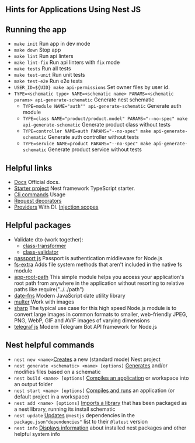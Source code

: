 ## Hints for Applications Using Nest JS

## Running the app
* `make init` Run app in dev mode
* `make down` Stop app
* `make lint` Run api linters
* `make lint-fix` Run api linters with `fix` mode
* `make tests` Run all tests
* `make test-unit` Run unit tests
* `make test-e2e` Run e2e tests
* `USER_ID=${UID} make api-permissions` Set owner files by user id.
* `TYPE=<schematic type> NAME=<schematic name> PARAMS=<schematic params> api-generate-schematic` Generate nest schematic
  * `TYPE=module NAME="auth"" api-generate-schematic` Generate auth module
  * `TYPE=class NAME="product/product.model" PARAMS="--no-spec" make api-generate-schematic` Generate product class without tests
  * `TYPE=controller NAME=auth PARAMS="--no-spec" make api-generate-schematic` Generate auth controller without tests
  * `TYPE=service NAME=product PARAMS="--no-spec" make api-generate-schematic` Generate product service without tests 

## Helpful links
* [Docs][101] Official docs.
* [Starter project][102] Nest framework TypeScript starter.
* [Cli commands][103] Usage
* [Request decorators][104]
* [Providers][105] With DI. [Injection scopes][106]

## Helpful packages
* Validate dto (work together):
  * [class-transformer][301]
  * [class-validator][302]
* [passport js][303] Passport is authentication middleware for Node.js
* [fs-extra][304] Adds file system methods that aren't included in the native fs module
* [app-root-path][305] This simple module helps you access your application's root path from anywhere in the application without resorting to relative paths like require("../../path")
* [date-fns][306] Modern JavaScript date utility library
* [multer][307] Work with images
* [sharp][308] The typical use case for this high speed Node.js module is to convert large images in common formats to smaller, web-friendly JPEG, PNG, WebP, GIF and AVIF images of varying dimensions
* [telegraf js][309] Modern Telegram Bot API framework for Node.js

## Nest helpful commands
* `nest new <name>`[Creates][201] a new (standard mode) Nest project
* `nest generate <schematic> <name> [options]` [Generates][202] and/or modifies files based on a schematic
* `nest build <name> [options]` [Compiles an application][203] or workspace into an output folder
* `nest start <name> [options]` [Compiles and runs][204] an application (or default project in a workspace)
* `nest add <name> [options]` [Imports a library][205] that has been packaged as a nest library, running its install schematic
* `nest update` [Updates][206] `@nestjs` dependencies in the `package.json"dependencies"` list to their `@latest` version
* `nest info` [Displays information][207] about installed nest packages and other helpful system info

[101]: https://docs.nestjs.com/
[102]: https://github.com/nestjs/typescript-starter
[103]: https://docs.nestjs.com/cli/usages
[104]: https://docs.nestjs.com/controllers#request-object
[105]: https://docs.nestjs.com/providers
[106]: https://docs.nestjs.com/fundamentals/injection-scopes

[201]: https://docs.nestjs.com/cli/usages#nest-new
[202]: https://docs.nestjs.com/cli/usages#nest-generate
[203]: https://docs.nestjs.com/cli/usages#nest-build
[204]: https://docs.nestjs.com/cli/usages#nest-start
[205]: https://docs.nestjs.com/cli/usages#nest-add
[206]: https://docs.nestjs.com/cli/usages#nest-update
[207]: https://docs.nestjs.com/cli/usages#nest-info

[301]: https://github.com/typestack/class-transformer
[302]: https://github.com/typestack/class-validator
[303]: https://www.passportjs.org/
[304]: https://www.npmjs.com/package//fs-extra
[305]: https://www.npmjs.com/package/app-root-path
[306]: https://date-fns.org
[307]: https://github.com/expressjs/multer
[308]: https://sharp.pixelplumbing.com
[309]: https://www.npmjs.com/package/telegraf
